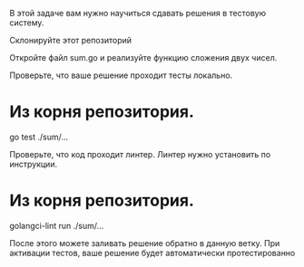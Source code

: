 В этой задаче вам нужно научиться сдавать решения в тестовую систему.

Склонируйте этот репозиторий

Откройте файл sum.go и реализуйте функцию сложения двух чисел.

Проверьте, что ваше решение проходит тесты локально.

# Из корня репозитория.
go test ./sum/...

Проверьте, что код проходит линтер. Линтер нужно установить по инструкции.

# Из корня репозитория.
golangci-lint run ./sum/...

После этого можете заливать решение обратно в данную ветку. При активации тестов, ваше решение будет автоматически протестированно